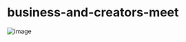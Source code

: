 # business-and-creators-meet

![image](https://github.com/vitalspace/business-and-creators-meet/assets/29004070/9e8ffdc1-605a-45af-b895-4f6925dbea7d)
